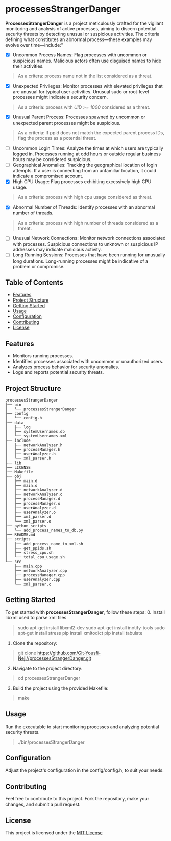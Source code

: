# processesStrangerDanger

**ProcessesStrangerDanger**
is a project meticulously crafted for the vigilant monitoring and analysis of active processes, aiming to discern potential security threats by detecting unusual or suspicious activities.
The criteria defining what constitutes an abnormal process—these examples may evolve over time—include:"
- [x] Uncommon Process Names:
Flag processes with uncommon or suspicious names. Malicious actors often use disguised names to hide their activities.
> As a critera: process name not in the list considered as a threat.
- [x] Unexpected Privileges:
Monitor processes with elevated privileges that are unusual for typical user activities. Unusual sudo or root-level processes might indicate a security concern.
> As a criteria: process with *UID >= 1000* considered as a threat.
- [x] Unusual Parent Process:
Processes spawned by uncommon or unexpected parent processes might be suspicious.
> As a criteria: If ppid does not match the expected parent process IDs, flag the process as a potential threat.
- [ ] Uncommon Login Times:
Analyze the times at which users are typically logged in. Processes running at odd hours or outside regular business hours may be considered suspicious.
- [ ] Geographical Anomalies:
Tracking the geographical location of login attempts. If a user is connecting from an unfamiliar location, it could indicate a compromised account.
- [x] High CPU Usage:
Flag processes exhibiting excessively high CPU usage.
> As a criteria: process with high cpu usage considered as threat.
- [x] Abnormal Number of Threads:
Identify processes with an abnormal number of threads.
> As a criteria: process with high number of threads considered as a threat.
- [ ] Unusual Network Connections:
Monitor network connections associated with processes. Suspicious connections to unknown or suspicious IP addresses may indicate malicious activity.
- [ ] Long Running Sessions:
Processes that have been running for unusually long durations. Long-running processes might be indicative of a problem or compromise.

## Table of Contents

- [Features](#features)
- [Project Structure](#project-structure)
- [Getting Started](#getting-started)
- [Usage](#usage)
- [Configuration](#configuration)
- [Contributing](#contributing)
- [License](#license)

## Features

- Monitors running processes.
- Identifies processes associated with uncommon or unauthorized users.
- Analyzes process behavior for security anomalies.
- Logs and reports potential security threats.

## Project Structure
```
processesStrangerDanger
├── bin
│   └── processesStrangerDanger
├── config
│   └── config.h
├── data
│   ├── log
│   ├── systemUsernames.db
│   └── systemUsernames.xml
├── include
│   ├── networkAnalyzer.h
│   ├── processManager.h
│   ├── userAnalyzer.h
│   └── xml_parser.h
├── lib
├── LICENSE
├── Makefile
├── obj
│   ├── main.d
│   ├── main.o
│   ├── networkAnalyzer.d
│   ├── networkAnalyzer.o
│   ├── processManager.d
│   ├── processManager.o
│   ├── userAnalyzer.d
│   ├── userAnalyzer.o
│   ├── xml_parser.d
│   └── xml_parser.o
├── python_scripts
│   └── add_process_names_to_db.py
├── README.md
├── scripts
│   ├── add_process_name_to_xml.sh
│   ├── get_ppids.sh
│   ├── stress_cpu.sh
│   └── total_cpu_usage.sh
└── src
    ├── main.cpp
    ├── networkAnalyzer.cpp
    ├── processManager.cpp
    ├── userAnalyzer.cpp
    └── xml_parser.c
```
## Getting Started

To get started with **processesStrangerDanger**, follow these steps:
0. Install libxml used to parse xml files
> sudo apt-get install libxml2-dev
> sudo apt-get install inotify-tools
> sudo apt-get install stress
> pip install xmltodict
> pip install tabulate

1. Clone the repository:

> git clone https://github.com/Git-Yousfi-Neji//processesStrangerDanger.git

2. Navigate to the project directory: 
> cd processesStrangerDanger

3. Build the project using the provided Makefile:
> make

## Usage

Run the executable to start monitoring processes and analyzing potential security threats.

> ./bin/processesStrangerDanger

## Configuration
Adjust the project's configuration in the config/config.h, to suit your needs.

## Contributing
Feel free to contribute to this project. Fork the repository, make your changes, and submit a pull request.

## License
This project is licensed under the [MIT License](LICENSE)

